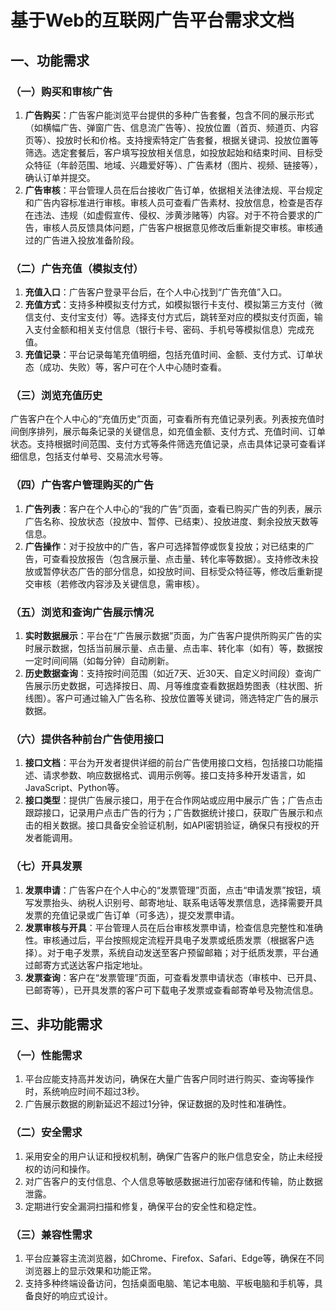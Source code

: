 # 基于Web的互联网广告平台需求文档

## 一、功能需求

### （一）购买和审核广告
1. **广告购买**：广告客户能浏览平台提供的多种广告套餐，包含不同的展示形式（如横幅广告、弹窗广告、信息流广告等）、投放位置（首页、频道页、内容页等）、投放时长和价格。支持搜索特定广告套餐，根据关键词、投放位置等筛选。选定套餐后，客户填写投放相关信息，如投放起始和结束时间、目标受众特征（年龄范围、地域、兴趣爱好等）、广告素材（图片、视频、链接等），确认订单并提交。
2. **广告审核**：平台管理人员在后台接收广告订单，依据相关法律法规、平台规定和广告内容标准进行审核。审核人员可查看广告素材、投放信息，检查是否存在违法、违规（如虚假宣传、侵权、涉黄涉赌等）内容。对于不符合要求的广告，审核人员反馈具体问题，广告客户根据意见修改后重新提交审核。审核通过的广告进入投放准备阶段。

### （二）广告充值（模拟支付）
1. **充值入口**：广告客户登录平台后，在个人中心找到“广告充值”入口。
2. **充值方式**：支持多种模拟支付方式，如模拟银行卡支付、模拟第三方支付（微信支付、支付宝支付）等。选择支付方式后，跳转至对应的模拟支付页面，输入支付金额和相关支付信息（银行卡号、密码、手机号等模拟信息）完成充值。
3. **充值记录**：平台记录每笔充值明细，包括充值时间、金额、支付方式、订单状态（成功、失败）等，客户可在个人中心随时查看。

### （三）浏览充值历史
广告客户在个人中心的“充值历史”页面，可查看所有充值记录列表。列表按充值时间倒序排列，展示每条记录的关键信息，如充值金额、支付方式、充值时间、订单状态。支持根据时间范围、支付方式等条件筛选充值记录，点击具体记录可查看详细信息，包括支付单号、交易流水号等。

### （四）广告客户管理购买的广告
1. **广告列表**：客户在个人中心的“我的广告”页面，查看已购买广告的列表，展示广告名称、投放状态（投放中、暂停、已结束）、投放进度、剩余投放天数等信息。
2. **广告操作**：对于投放中的广告，客户可选择暂停或恢复投放；对已结束的广告，可查看投放报告（包含展示量、点击量、转化率等数据）。支持修改未投放或暂停状态广告的部分信息，如投放时间、目标受众特征等，修改后重新提交审核（若修改内容涉及关键信息，需审核）。

### （五）浏览和查询广告展示情况
1. **实时数据展示**：平台在“广告展示数据”页面，为广告客户提供所购买广告的实时展示数据，包括当前展示量、点击量、点击率、转化率（如有）等，数据按一定时间间隔（如每分钟）自动刷新。
2. **历史数据查询**：支持按时间范围（如近7天、近30天、自定义时间段）查询广告展示历史数据，可选择按日、周、月等维度查看数据趋势图表（柱状图、折线图）。客户可通过输入广告名称、投放位置等关键词，筛选特定广告的展示数据。

### （六）提供各种前台广告使用接口
1. **接口文档**：平台为开发者提供详细的前台广告使用接口文档，包括接口功能描述、请求参数、响应数据格式、调用示例等。接口支持多种开发语言，如JavaScript、Python等。
2. **接口类型**：提供广告展示接口，用于在合作网站或应用中展示广告；广告点击跟踪接口，记录用户点击广告的行为；广告数据统计接口，获取广告展示和点击的相关数据。接口具备安全验证机制，如API密钥验证，确保只有授权的开发者能调用。

### （七）开具发票
1. **发票申请**：广告客户在个人中心的“发票管理”页面，点击“申请发票”按钮，填写发票抬头、纳税人识别号、邮寄地址、联系电话等发票信息，选择需要开具发票的充值记录或广告订单（可多选），提交发票申请。
2. **发票审核与开具**：平台管理人员在后台审核发票申请，检查信息完整性和准确性。审核通过后，平台按照规定流程开具电子发票或纸质发票（根据客户选择）。对于电子发票，系统自动发送至客户预留邮箱；对于纸质发票，平台通过邮寄方式送达客户指定地址。
3. **发票查询**：客户在“发票管理”页面，可查看发票申请状态（审核中、已开具、已邮寄等），已开具发票的客户可下载电子发票或查看邮寄单号及物流信息。

## 三、非功能需求
### （一）性能需求
1. 平台应能支持高并发访问，确保在大量广告客户同时进行购买、查询等操作时，系统响应时间不超过3秒。
2. 广告展示数据的刷新延迟不超过1分钟，保证数据的及时性和准确性。

### （二）安全需求
1. 采用安全的用户认证和授权机制，确保广告客户的账户信息安全，防止未经授权的访问和操作。
2. 对广告客户的支付信息、个人信息等敏感数据进行加密存储和传输，防止数据泄露。
3. 定期进行安全漏洞扫描和修复，确保平台的安全性和稳定性。

### （三）兼容性需求
1. 平台应兼容主流浏览器，如Chrome、Firefox、Safari、Edge等，确保在不同浏览器上的显示效果和功能正常。
2. 支持多种终端设备访问，包括桌面电脑、笔记本电脑、平板电脑和手机等，具备良好的响应式设计。 